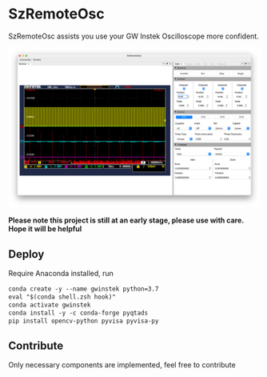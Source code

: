 # SzRemoteOsc
SzRemoteOsc assists you use your GW Instek Oscilloscope more confident.

![SzRemoteOsc Screenshot](./images/screenshot-1.png)

**Please note this project is still at an early stage, please use with care. Hope it will be helpful**

## Deploy
Require Anaconda installed, run 

```
conda create -y --name gwinstek python=3.7
eval "$(conda shell.zsh hook)"
conda activate gwinstek
conda install -y -c conda-forge pyqtads
pip install opencv-python pyvisa pyvisa-py 
```

## Contribute
Only necessary components are implemented, feel free to contribute
